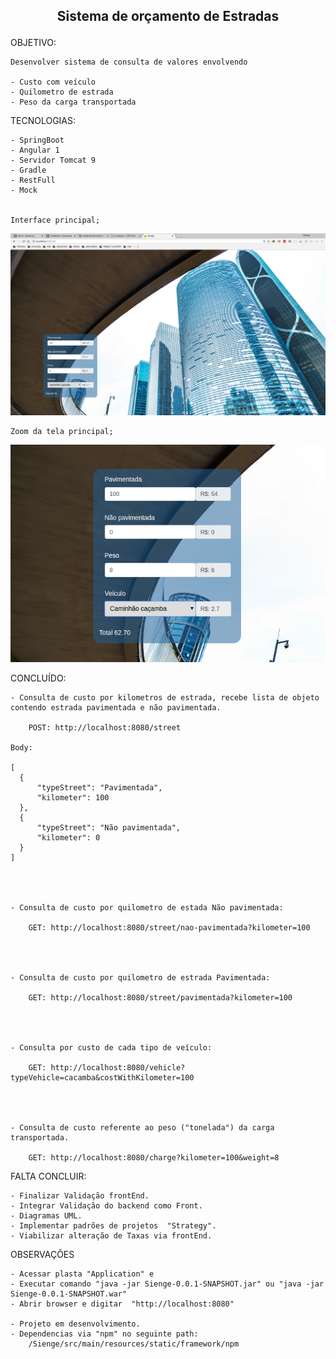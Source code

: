 <h2><p align="center"> Sistema de orçamento de Estradas</p></h2>


OBJETIVO:

	Desenvolver sistema de consulta de valores envolvendo 
	
	- Custo com veículo
	- Quilometro de estrada
	- Peso da carga transportada


TECNOLOGIAS:
	
	- SpringBoot
	- Angular 1
	- Servidor Tomcat 9
	- Gradle
	- RestFull
	- Mock

	
	Interface principal;
<p align="center"><img src="/Sienge/0_Printscreen/1.png" width="950"/></p>

	Zoom da tela principal;
<p align="center"><img src="/Sienge/0_Printscreen/2.png" width="950"/></p>

<p>


CONCLUÍDO:

	- Consulta de custo por kilometros de estrada, recebe lista de objeto contendo estrada pavimentada e não pavimentada.

		POST: http://localhost:8080/street
		
	Body:
	
	[
	  {
	      "typeStreet": "Pavimentada",
	      "kilometer": 100
	  },
	  {
	      "typeStreet": "Não pavimentada",
	      "kilometer": 0
	  }
	]




	- Consulta de custo por quilometro de estada Não pavimentada:
	
		GET: http://localhost:8080/street/nao-pavimentada?kilometer=100



	
	- Consulta de custo por quilometro de estrada Pavimentada:
	
		GET: http://localhost:8080/street/pavimentada?kilometer=100


	

	- Consulta por custo de cada tipo de veículo:
	
		GET: http://localhost:8080/vehicle?typeVehicle=cacamba&costWithKilometer=100




	- Consulta de custo referente ao peso ("tonelada") da carga transportada.

		GET: http://localhost:8080/charge?kilometer=100&weight=8


	

FALTA CONCLUIR:
	
	- Finalizar Validação frontEnd.
	- Integrar Validação do backend como Front.
	- Diagramas UML.
	- Implementar padrões de projetos  "Strategy".
	- Viabilizar alteração de Taxas via frontEnd.


OBSERVAÇÕES

	- Acessar plasta "Application" e 
	- Executar comando "java -jar Sienge-0.0.1-SNAPSHOT.jar" ou "java -jar Sienge-0.0.1-SNAPSHOT.war"
	- Abrir browser e digitar  "http://localhost:8080"

	- Projeto em desenvolvimento.
	- Dependencias via "npm" no seguinte path:
		/Sienge/src/main/resources/static/framework/npm

</p>
